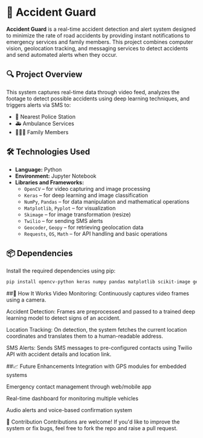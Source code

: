 # 🚨 Accident Guard

**Accident Guard** is a real-time accident detection and alert system designed to minimize the rate of road accidents by providing instant notifications to emergency services and family members. This project combines computer vision, geolocation tracking, and messaging services to detect accidents and send automated alerts when they occur.

## 🔍 Project Overview

This system captures real-time data through video feed, analyzes the footage to detect possible accidents using deep learning techniques, and triggers alerts via SMS to:

- 🚓 Nearest Police Station
- 🚑 Ambulance Services
- 👨‍👩‍👧 Family Members

## 🛠️ Technologies Used

- **Language:** Python
- **Environment:** Jupyter Notebook
- **Libraries and Frameworks:**
  - `OpenCV` – for video capturing and image processing
  - `Keras` – for deep learning and image classification
  - `NumPy`, `Pandas` – for data manipulation and mathematical operations
  - `Matplotlib`, `Pyplot` – for visualization
  - `Skimage` – for image transformation (resize)
  - `Twilio` – for sending SMS alerts
  - `Geocoder`, `Geopy` – for retrieving geolocation data
  - `Requests`, `OS`, `Math` – for API handling and basic operations

## 📦 Dependencies

Install the required dependencies using pip:

```bash
pip install opencv-python keras numpy pandas matplotlib scikit-image geopy geocoder twilio requests
```

##🚗 How It Works
Video Monitoring: Continuously captures video frames using a camera.

Accident Detection: Frames are preprocessed and passed to a trained deep learning model to detect signs of an accident.

Location Tracking: On detection, the system fetches the current location coordinates and translates them to a human-readable address.

SMS Alerts: Sends SMS messages to pre-configured contacts using Twilio API with accident details and location link.


##📈 Future Enhancements
Integration with GPS modules for embedded systems

Emergency contact management through web/mobile app

Real-time dashboard for monitoring multiple vehicles

Audio alerts and voice-based confirmation system


🤝 Contribution
Contributions are welcome! If you'd like to improve the system or fix bugs, feel free to fork the repo and raise a pull request.
